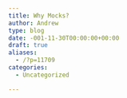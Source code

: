 ```yaml
---
title: Why Mocks?
author: Andrew
type: blog
date: -001-11-30T00:00:00+00:00
draft: true
aliases:
  - /?p=11709
categories:
  - Uncategorized

---
```

